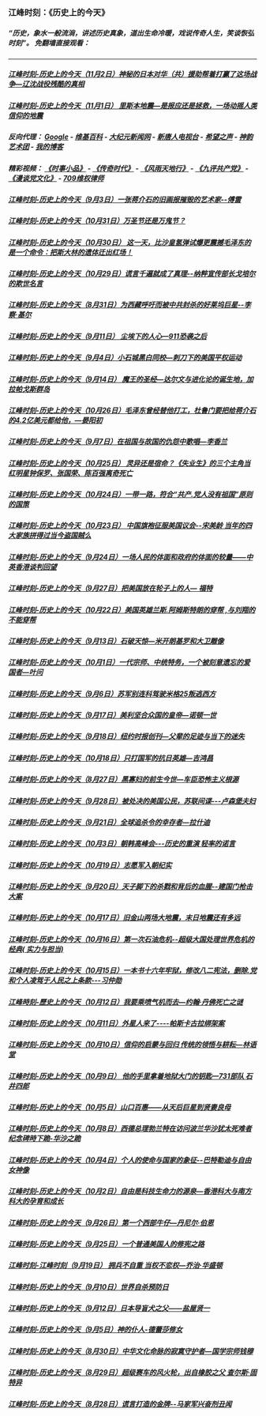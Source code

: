 ### 江峰时刻：《历史上的今天》
##### “历史，象水一般流淌，讲述历史真象，道出生命冷暖，戏说传奇人生，笑谈恢弘时刻”。 免翻墙直接观看：

---

##### <a href='http://207.148.103.66/today-in-history/link.110300.jbZ0EYe2bSk.mp4.html'>江峰时刻-历史上的今天（11月2日）神秘的日本对华（共）援助帮着打赢了这场战争—辽沈战役残酷的真相</a>
##### <a href='http://207.148.103.66/today-in-history/link.110300.YoQhJJlZUjg.mp4.html'>江峰时刻-历史上的今天（11月1日） 里斯本地震—是报应还是拯救，一场动摇人类信仰的地震</a>
##### 反向代理： [Google](http://207.148.103.66:8888/search?q=425事件) - [维基百科](http://207.148.103.66:8100/wiki/喬高-麥塔斯調查報告) - [大纪元新闻网](http://207.148.103.66:10080) - [新唐人电视台](http://207.148.103.66:8000) - [希望之声](http://207.148.103.66:8200) - [神韵艺术团](http://207.148.103.66:8000/xtr/gb/prog673.html) - [我的博客](http://207.148.103.66:10000/)
##### 精彩视频： [《时事小品》](https://github.com/gfw-breaker/ntdtv-comedy/blob/master/README.md) - [《传奇时代》](http://207.148.103.66:10000/videos/legend/) - [《风雨天地行》](http://207.148.103.66:10000/videos/fytdx/) - [《九评共产党》](http://207.148.103.66:10000/videos/jiuping/) - [《漫谈党文化》](http://207.148.103.66:10000/videos/mtdwh/) - [709维权律师](http://207.148.103.66:10000/videos/709/)
##### <a href='http://207.148.103.66/today-in-history/link.110300.-Xqb0cDxqA8.mp4.html'>江峰时刻-历史上的今天（9月3日）一张蒋介石的旧画报摧毁的艺术家--傅雷</a>
##### <a href='http://207.148.103.66/today-in-history/link.110300.3G7gYB87T2g.mp4.html'>江峰时刻-历史上的今天（10月31日）万圣节还是万鬼节？</a>
##### <a href='http://207.148.103.66/today-in-history/link.110300.lGR20FbterI.mp4.html'>江峰时刻-历史上的今天（10月30日） 这一天，比沙皇氢弹试爆更震撼毛泽东的是一个命令：把斯大林的遗体迁出红场！</a>
##### <a href='http://207.148.103.66/today-in-history/link.110300.M0UYRGUqvGg.mp4.html'>江峰时刻-历史上的今天（10月29日）谎言千遍就成了真理--纳粹宣传部长戈培尔的欺世名言</a>
##### <a href='http://207.148.103.66/today-in-history/link.110300.SxyRaH_GpsY.mp4.html'>江峰时刻-历史上的今天（8月31日）为西藏呼吁而被中共封杀的好莱坞巨星--李察·基尔</a>
##### <a href='http://207.148.103.66/today-in-history/link.110300.CSLvkn4av28.mp4.html'>江峰时刻-历史上的今天（9月11日） 尘埃下的人心—911恐袭之后</a>
##### <a href='http://207.148.103.66/today-in-history/link.110300.C_vdMrGjX58.mp4.html'>江峰时刻-历史上的今天（9月4日）小石城黑白同校—刺刀下的美国平权运动</a>
##### <a href='http://207.148.103.66/today-in-history/link.110300.UHqO5UZVQo0.mp4.html'>江峰时刻-历史上的今天（9月14日） 魔王的圣经—达尔文与进化论的诞生地，加拉帕戈斯群岛</a>
##### <a href='http://207.148.103.66/today-in-history/link.110300.AUxXR8MmULI.mp4.html'>江峰时刻-历史上的今天（10月26日）毛泽东曾经替他打工，杜鲁门要把给蒋介石的4.2亿美元都给他，—晏阳初</a>
##### <a href='http://207.148.103.66/today-in-history/link.110300.xcTLjQDgNW0.mp4.html'>江峰时刻-历史上的今天（9月7日）在祖国与故国的仇怨中歌唱—李香兰</a>
##### <a href='http://207.148.103.66/today-in-history/link.110300.VojevY_vQ3U.mp4.html'>江峰时刻-历史上的今天（10月25日） 灵异还是宿命？《失业生》的三个主角当红明星钟保罗、张国荣、陈百强离奇死亡</a>
##### <a href='http://207.148.103.66/today-in-history/link.110300.Z7RV22VknRc.mp4.html'>江峰时刻-历史上的今天（10月24日）一带一路，符合“共产.党人没有祖国”原则的国策</a>
##### <a href='http://207.148.103.66/today-in-history/link.110300.WV5Eipd27lA.mp4.html'>江峰时刻-历史上的今天（10月23日） 中国旗袍征服美国议会--宋美龄 当年的四大家族拼得过当今盗国贼么</a>
##### <a href='http://207.148.103.66/today-in-history/link.110300.D4M-TDWuU4A.mp4.html'>江峰时刻-历史上的今天（9月24日）一场人民的体面和政府的体面的较量——中英香港谈判回望</a>
##### <a href='http://207.148.103.66/today-in-history/link.110300.tI6YwfS3oZk.mp4.html'>江峰时刻-历史上的今天（9月27日）把美国放在轮子上的人— 福特</a>
##### <a href='http://207.148.103.66/today-in-history/link.110300.cVg5fWdGylU.mp4.html'>江峰时刻-历史上的今天（10月22日）美国英雄兰斯.阿姆斯特朗的穿帮 ,与刘翔的不能穿帮</a>
##### <a href='http://207.148.103.66/today-in-history/link.110300.NiCFGwiMVi8.mp4.html'>江峰时刻-历史上的今天（9月13日）石破天惊—米开朗基罗和大卫雕像</a>
##### <a href='http://207.148.103.66/today-in-history/link.110300.xv5vD7-ehfw.mp4.html'>江峰时刻-历史上的今天（10月1日）一代宗师、中统特务，一个被刻意遗忘的爱国者—叶问</a>
##### <a href='http://207.148.103.66/today-in-history/link.110300.MJ1kiOFBN68.mp4.html'>江峰时刻-历史上的今天（9月6日）苏军别连科驾驶米格25叛逃西方</a>
##### <a href='http://207.148.103.66/today-in-history/link.110300.NfN8Mwz2Q9M.mp4.html'>江峰时刻-历史上的今天（9月17日）美利坚合众国的皇帝—诺顿一世</a>
##### <a href='http://207.148.103.66/today-in-history/link.110300.5EbKPHrSra4.mp4.html'>江峰时刻-历史上的今天（9月18日）纽约时报创刊—父辈的足迹与当下的迷失</a>
##### <a href='http://207.148.103.66/today-in-history/link.110300.VNMWSu17LIo.mp4.html'>江峰时刻-历史上的今天（10月18日）只打国军的抗日英雄—吉鸿昌</a>
##### <a href='http://207.148.103.66/today-in-history/link.110300.GFNlRyzTqFI.mp4.html'>江峰时刻-历史上的今天（8月27日）黑寡妇的前生今世—车臣恐怖主义根源</a>
##### <a href='http://207.148.103.66/today-in-history/link.110300.T2zjN1vMbak.mp4.html'>江峰时刻-历史上的今天（9月28日）被处决的美国公民，苏联间谍---卢森堡夫妇</a>
##### <a href='http://207.148.103.66/today-in-history/link.110300.uRhnOyApvDA.mp4.html'>江峰时刻-历史上的今天（9月21日）全球追杀令的幸存者—拉什迪</a>
##### <a href='http://207.148.103.66/today-in-history/link.110300.AZ9YJZGGLrI.mp4.html'>江峰时刻-历史上的今天（10月3日）朝韩高峰会---历史的重演 轻率的诺言</a>
##### <a href='http://207.148.103.66/today-in-history/link.110300.f2TtLCtgbgQ.mp4.html'>江峰时刻-历史上的今天（10月19日）志愿军入朝纪实</a>
##### <a href='http://207.148.103.66/today-in-history/link.110300.oi1gzFRePVw.mp4.html'>江峰时刻-历史上的今天（9月20日）天子脚下的杀戮和背后的血腥--建国门枪击大案</a>
##### <a href='http://207.148.103.66/today-in-history/link.110300.imA6tIfp-T0.mp4.html'>江峰时刻-历史上的今天（10月17日）旧金山两场大地震，末日地震还有多远</a>
##### <a href='http://207.148.103.66/today-in-history/link.110300.ILcdn37t0LQ.mp4.html'>江峰时刻-历史上的今天（10月16日）第一次石油危机--超级大国处理世界危机的经典( 实力与担当)</a>
##### <a href='http://207.148.103.66/today-in-history/link.110300.h_B3k988Eck.mp4.html'>江峰时刻-历史上的今天（10月15日）一本书十六年牢狱，修改八二宪法，删除.党和个人凌驾于人民之上条款---习仲勋</a>
##### <a href='http://207.148.103.66/today-in-history/link.110300.0Yg_w4ycH3w.mp4.html'>江峰時刻-歷史上的今天（10月12日）我要乘喷气机而去—约翰·丹佛死亡之谜</a>
##### <a href='http://207.148.103.66/today-in-history/link.110300.nsFMKAbz_nE.mp4.html'>江峰时刻-历史上的今天（10月11日）外星人来了----帕斯卡古拉绑架案</a>
##### <a href='http://207.148.103.66/today-in-history/link.110300.tNnkTayTGlA.mp4.html'>江峰时刻-历史上的今天（10月10日）信仰的启蒙与回归 传统的领悟与耕耘—林语堂</a>
##### <a href='http://207.148.103.66/today-in-history/link.110300.JotGhuvICAo.mp4.html'>江峰时刻-历史上的今天（10月9日） 他的手里拿着地狱大门的钥匙—731部队 石井四郎</a>
##### <a href='http://207.148.103.66/today-in-history/link.110300.DKCL0aBTAKg.mp4.html'>江峰时刻-历史上的今天（10月5日）山口百惠——从天后巨星到贤妻良母</a>
##### <a href='http://207.148.103.66/today-in-history/link.110300.KoZEPeyjCPM.mp4.html'>江峰时刻-历史上的今天（10月8日）西德总理勃兰特在访问波兰华沙犹太死难者纪念碑時下跪-华沙之跪</a>
##### <a href='http://207.148.103.66/today-in-history/link.110300.7FthXlolazw.mp4.html'>江峰时刻-历史上的今天（10月4日）个人的使命与国家的象征--巴特勒迪与自由女神像</a>
##### <a href='http://207.148.103.66/today-in-history/link.110300.IaR2_xGlZcI.mp4.html'>江峰时刻-历史上的今天（10月2日）自由是科技生命力的源泉—香港科大与南方科大的孕育和成长</a>
##### <a href='http://207.148.103.66/today-in-history/link.110300.IbXlzDJY9fI.mp4.html'>江峰时刻-历史上的今天（9月26日）第一个西部牛仔—丹尼尔·伯恩</a>
##### <a href='http://207.148.103.66/today-in-history/link.110300.pnQGYgJmpPk.mp4.html'>江峰时刻-历史上的今天（9月25日）一个普通美国人的修宪之路</a>
##### <a href='http://207.148.103.66/today-in-history/link.110300.AUMyKX7rYg8.mp4.html'>江峰时刻-江峰时刻（9月19日） 拥兵不自重 当权不恋权—乔治·华盛顿</a>
##### <a href='http://207.148.103.66/today-in-history/link.110300.sG9o5k_yuQI.mp4.html'>江峰时刻-历史上的今天（9月10日）世界自杀预防日</a>
##### <a href='http://207.148.103.66/today-in-history/link.110300.nnYPvTfvXAg.mp4.html'>江峰时刻-历史上的今天（9月12日）日本导盲犬之父——盐屋贤一</a>
##### <a href='http://207.148.103.66/today-in-history/link.110300.5grv6Szsu18.mp4.html'>江峰时刻-历史上的今天（9月5日）神的仆人-德蕾莎修女</a>
##### <a href='http://207.148.103.66/today-in-history/link.110300.ahqTJ4viIts.mp4.html'>江峰时刻-历史上的今天（8月30日）中华文化命脉的寂寞守护者—国学宗师钱穆</a>
##### <a href='http://207.148.103.66/today-in-history/link.110300.rNJAKUtmzKw.mp4.html'>江峰时刻-历史上的今天（8月29日）超级赛车的风火轮，出自橡胶之父 查尔斯·固特异</a>
##### <a href='http://207.148.103.66/today-in-history/link.110300.57P0LqmgWyE.mp4.html'>江峰时刻-历史上的今天（8月28日）谎言打造的金牌--马家军兴奋剂丑闻</a>
